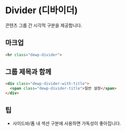 # Divider (디바이더)

콘텐츠 그룹 간 시각적 구분을 제공합니다.

## 마크업
```html
<hr class="dewp-divider">
```

## 그룹 제목과 함께
```html
<div class="dewp-divider-with-title">
  <span class="dewp-divider-title">일반 설정</span>
</div>
```

## 팁
- 사이드바/폼 내 섹션 구분에 사용하면 가독성이 좋아집니다.

